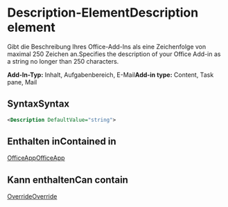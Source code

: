 # <a name="description-element"></a><span data-ttu-id="e6a1c-101">Description-Element</span><span class="sxs-lookup"><span data-stu-id="e6a1c-101">Description element</span></span>

<span data-ttu-id="e6a1c-102">Gibt die Beschreibung Ihres Office-Add-Ins als eine Zeichenfolge von maximal 250 Zeichen an.</span><span class="sxs-lookup"><span data-stu-id="e6a1c-102">Specifies the description of your Office Add-in as a string no longer than 250 characters.</span></span>

<span data-ttu-id="e6a1c-103">**Add-In-Typ:** Inhalt, Aufgabenbereich, E-Mail</span><span class="sxs-lookup"><span data-stu-id="e6a1c-103">**Add-in type:** Content, Task pane, Mail</span></span>

## <a name="syntax"></a><span data-ttu-id="e6a1c-104">Syntax</span><span class="sxs-lookup"><span data-stu-id="e6a1c-104">Syntax</span></span>

```XML
<Description DefaultValue="string">
```

## <a name="contained-in"></a><span data-ttu-id="e6a1c-105">Enthalten in</span><span class="sxs-lookup"><span data-stu-id="e6a1c-105">Contained in</span></span>

[<span data-ttu-id="e6a1c-106">OfficeApp</span><span class="sxs-lookup"><span data-stu-id="e6a1c-106">OfficeApp</span></span>](officeapp.md)


## <a name="can-contain"></a><span data-ttu-id="e6a1c-107">Kann enthalten</span><span class="sxs-lookup"><span data-stu-id="e6a1c-107">Can contain</span></span>

[<span data-ttu-id="e6a1c-108">Override</span><span class="sxs-lookup"><span data-stu-id="e6a1c-108">Override</span></span>](override.md)

